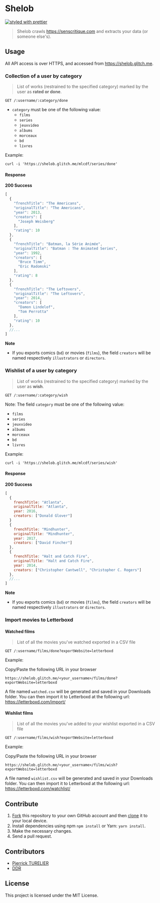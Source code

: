# Shelob

[![styled with prettier](https://img.shields.io/badge/styled_with-prettier-ff69b4.svg)](https://github.com/prettier/prettier)

> Shelob crawls https://senscritique.com and extracts your data (or someone else's).

## Usage

All API access is over HTTPS, and accessed from https://shelob.glitch.me.

### Collection of a user by category

> List of works (restrained to the specified category) marked by the user as **rated or done**.

```
GET /:username/:category/done
```

- `category` must be one of the following value:
  - `films`
  - `series`
  - `jeuxvideo`
  - `albums`
  - `morceaux`
  - `bd`
  - `livres`

Example:

```console
curl -i 'https://shelob.glitch.me/mlcdf/series/done'
```

#### Response

**200 Success**

```javascript
[
  {
    "frenchTitle": "The Americans",
    "originalTitle": "The Americans",
    "year": 2013,
    "creators": [
      "Joseph Weisberg"
    ],
    "rating": 10
  },
  {
    "frenchTitle": "Batman, la Série Animée",
    "originalTitle": "Batman : The Animated Series",
    "year": 1992,
    "creators": [
      "Bruce Timm",
      "Eric Radomski"
    ],
    "rating": 8
  },
  {
    "frenchTitle": "The Leftovers",
    "originalTitle": "The Leftovers",
    "year": 2014,
    "creators": [
      "Damon Lindelof",
      "Tom Perrotta"
    ],
    "rating": 10
  },
  //...
]
```

**Note**
- If you exports comics (`bd`) or movies (`films`), the field `creators` will be named respectively `illustrators` or `directors`.

### Wishlist of a user by category

> List of works (restrained to the specified category) marked by the user as **wish**.

```
GET /:username/:category/wish
```

Note: The field `category` must be one of the following value:
- `films`
- `series`
- `jeuxvideo`
- `albums`
- `morceaux`
- `bd`
- `livres`

Example:

```console
curl -i 'https://shelob.glitch.me/mlcdf/series/wish'
```

#### Response

**200 Success**

```javascript
[
  {
    frenchTitle: "Atlanta",
    originalTitle: "Atlanta",
    year: 2016,
    creators: ["Donald Glover"]
  }
  {
    frenchTitle: "Mindhunter",
    originalTitle: "Mindhunter",
    year: 2017,
    creators: ["David Fincher"]
  },
  {
    frenchTitle: "Halt and Catch Fire",
    originalTitle: "Halt and Catch Fire",
    year: 2014,
    creators: ["Christopher Cantwell", "Christopher C. Rogers"]
  },
  //...
]
```

**Note**
- If you exports comics (`bd`) or movies (`films`), the field `creators` will be named respectively `illustrators` or `directors`.

### Import movies to Letterboxd

#### Watched films

> List of all the movies you've watched exported in a CSV file

```
GET /:username/films/done?exportWebsite=letterboxd
```

Example:

Copy/Paste the following URL in your browser
```
https://shelob.glitch.me/<your_username>/films/done?exportWebsite=letterboxd
```

A file named `watched.csv` will be generated and saved in your Downloads folder.
You can then import it to Letterboxd at the following url: https://letterboxd.com/import/

#### Wishlist films

> List of all the movies you've added to your wishlist exported in a CSV file

```
GET /:username/films/wish?exportWebsite=letterboxd
```

Example:

Copy/Paste the following URL in your browser
```
https://shelob.glitch.me/<your_username>/films/wish?exportWebsite=letterboxd
```

A file named `wishlist.csv` will be generated and saved in your Downloads folder.
You can then import it to Letterboxd at the following url: https://letterboxd.com/watchlist/


## Contribute

1. [Fork](https://help.github.com/articles/fork-a-repo/) this repository to your own GitHub account and then [clone](https://help.github.com/articles/cloning-a-repository/) it to your local device.
2. Install dependencies using npm `npm install` or Yarn: `yarn install`.
3. Make the necessary changes.
4. Send a pull request.

## Contributors

- [Pierrick TURELIER](https://github.com/PierrickGT)
- [DDR](https://github.com/DDrzn)

## License

This project is licensed under the MIT License.
